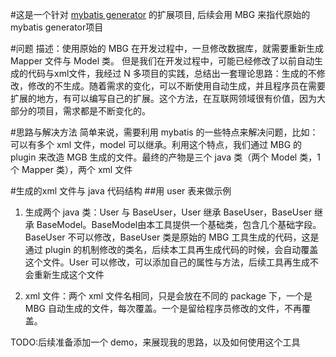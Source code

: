 #这是一个针对 [mybatis generator](https://github.com/mybatis/generator) 的扩展项目, 后续会用 MBG 来指代原始的 mybatis generator项目

#问题
描述：使用原始的 MBG 在开发过程中，一旦修改数据库，就需要重新生成 Mapper 文件与 Model 类。
但是我们在开发过程中，可能已经修改了以前自动生成的代码与xml文件，我经过 N 多项目的实践，总结出一套理论思路：生成的不修改，修改的不生成。随着需求的变化，可以不断使用自动生成，并且程序员在需要扩展的地方，有可以编写自己的扩展。这个方法，在互联网领域很有价值，因为大部分的项目，需求都是不断变化的。

#思路与解决方法
简单来说，需要利用 mybatis 的一些特点来解决问题，比如：可以有多个 xml 文件，model 可以继承。利用这个特点，我们通过 MBG 的 plugin 来改造 MGB 生成的文件。最终的产物是三个 java 类（两个 Model 类，1个 Mapper 类），两个 xml 文件

#生成的xml 文件与 java 代码结构
##用 user 表来做示例

1. 生成两个 java 类：User 与 BaseUser，User 继承 BaseUser，BaseUser 继承 BaseModel。BaseModel由本工具提供一个基础类，包含几个基础字段。BaseUser 不可以修改，BaseUser 类是原始的 MBG 工具生成的代码，这是通过 plugin 的机制修改的类名，后续本工具再生成代码的时候，会自动覆盖这个文件。User 可以修改，可以添加自己的属性与方法，后续工具再生成不会重新生成这个文件

2. xml 文件：两个 xml 文件名相同，只是会放在不同的 package 下，一个是 MBG 自动生成的文件，每次覆盖。一个是留给程序员修改的文件，不再覆盖。

TODO:后续准备添加一个 demo，来展现我的思路，以及如何使用这个工具
